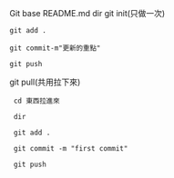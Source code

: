 Git base
README.md
dir
git init(只做一次)


	git add .

	git commit-m"更新的重點"

	git push


git pull(共用拉下來)


     cd 東西拉進來

     dir

     git add .

     git commit -m "first commit"

     git push
